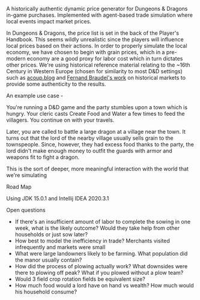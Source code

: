 A historically authentic dynamic price generator for Dungeons & Dragons in-game purchases. Implemented with 
agent-based trade simulation where local events impact market prices.

In Dungeons & Dragons, the price list is set in the back of the Player's Handbook. This seems wildly unrealistic 
since the players will influence local prices based on their actions. In order to properly simulate the local 
economy, we have chosen to begin with grain prices, which in a pre-modern economy are a good proxy for labor cost 
which in turn dictates other prices. We're using historical reference material relating to the ~16th Century in Western 
Europe (chosen for similarity to most D&D settings) such as [acoup.blog](http://acoup.blog/2020/07/24/collections-bread-how-did-they-make-it-part-i-farmers/) and [Fernand Braudel's work](http://www.ucpress.edu/book/9780520081154/civilization-and-capitalism-15th-18th-century-vol-ii) on historical markets to 
provide some authenticity to the results.

An example use case -

You're running a D&D game and the party stumbles upon a town which is hungry. Your cleric casts Create Food and 
Water a few times to feed the villagers. You continue on with your travels.

Later, you are called to battle a large dragon at a village near the town. It turns out that the lord of the nearby 
village usually sells grain to the townspeople. Since, however, they had excess food thanks to the party, the lord 
didn't make enough money to outfit the guards with armor and weapons fit to fight a dragon.

This is the sort of deeper, more meaningful interaction with the world that we're simulating

Road Map

Using JDK 15.0.1 and Intellij IDEA 2020.3.1

Open questions
- If there's an insufficient amount of labor to complete the sowing in one week, what is the likely outcome? Would they take help from other households or just sow later?
- How best to model the inefficiency in trade? Merchants visited infrequently and markets were small
- What were large landowners likely to be farming. What population did the manor usually contain?
- How did the process of plowing actually work? What downsides were there to plowing off peak? What if you plowed without a plow team?
- Would 3 field crop rotation fields be equivalent size?
- How much food would a lord have on hand vs wealth? How much would his household consume?